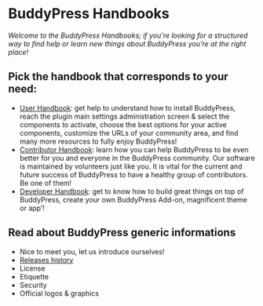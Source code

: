 # BuddyPress Handbooks

_Welcome to the BuddyPress Handbooks; if you’re looking for a structured way to find help or learn new things about BuddyPress you’re at the right place!_

## Pick the handbook that corresponds to your need:

- [User Handbook](./user/README.md): get help to understand how to install BuddyPress, reach the plugin main settings administration screen & select the components to activate, choose the best options for your active components, customize the URLs of your community area, and find many more resources to fully enjoy BuddyPress!
- [Contributor Handbook](./contributor/README.md): learn how you can help BuddyPress to be even better for you and everyone in the BuddyPress community. Our software is maintained by volunteers just like you. It is vital for the current and future success of BuddyPress to have a healthy group of contributors. Be one of them!
- [Developer Handbook](./developer/README.md): get to know how to build great things on top of BuddyPress, create your own BuddyPress Add-on, magnificent theme or app’!

## Read about BuddyPress generic informations

- Nice to meet you, let us introduce ourselves!
- [Releases history](./changelogs/README.md)
- License
- Etiquette
- Security
- Official logos & graphics
